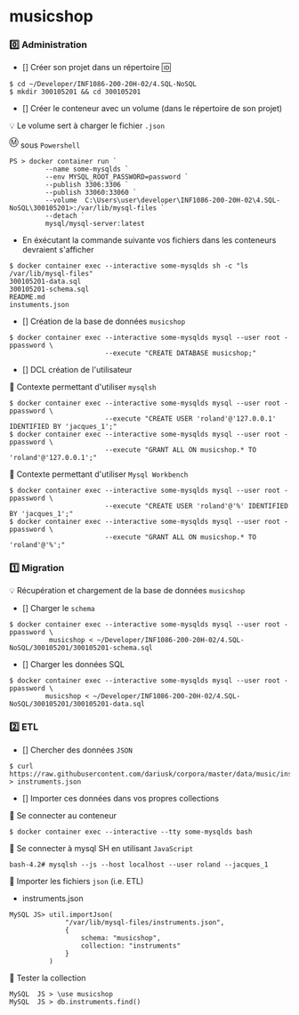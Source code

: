 # musicshop

### :zero: Administration

- [] Créer son projet dans un répertoire :id:

```
$ cd ~/Developer/INF1086-200-20H-02/4.SQL-NoSQL
$ mkdir 300105201 && cd 300105201
```


- [] Créer le conteneur avec un volume (dans le répertoire de son projet)


:bulb: Le volume sert à charger le fichier `.json`



<sup>:m:</sup> sous `Powershell`

```
PS > docker container run `
         --name some-mysqlds `
         --env MYSQL_ROOT_PASSWORD=password `
         --publish 3306:3306 `
         --publish 33060:33060 `
         --volume  C:\Users\user\developer\INF1086-200-20H-02\4.SQL-NoSQL\300105201>:/var/lib/mysql-files `
         --detach `
         mysql/mysql-server:latest
```

* En éxécutant la commande suivante vos fichiers dans les conteneurs devraient s'afficher

```
$ docker container exec --interactive some-mysqlds sh -c "ls /var/lib/mysql-files"
300105201-data.sql
300105201-schema.sql
README.md
instuments.json
```



- [] Création de la base de données `musicshop`

```
$ docker container exec --interactive some-mysqlds mysql --user root -ppassword \
                        --execute "CREATE DATABASE musicshop;"
```

- []  DCL création de l'utilisateur

:pushpin: Contexte permettant d'utiliser `mysqlsh` 

```
$ docker container exec --interactive some-mysqlds mysql --user root -ppassword \
                        --execute "CREATE USER 'roland'@'127.0.0.1' IDENTIFIED BY 'jacques_1';"
$ docker container exec --interactive some-mysqlds mysql --user root -ppassword \
                        --execute "GRANT ALL ON musicshop.* TO 'roland'@'127.0.0.1';"
```

:pushpin: Contexte permettant d'utiliser `Mysql Workbench` 


```
$ docker container exec --interactive some-mysqlds mysql --user root -ppassword \
                        --execute "CREATE USER 'roland'@'%' IDENTIFIED BY 'jacques_1';"
$ docker container exec --interactive some-mysqlds mysql --user root -ppassword \
                        --execute "GRANT ALL ON musicshop.* TO 'roland'@'%';"
```

### :one: Migration

:bulb: Récupération et chargement de la base de données `musicshop`

- [] Charger le `schema`

```
$ docker container exec --interactive some-mysqlds mysql --user root -ppassword \
          musicshop < ~/Developer/INF1086-200-20H-02/4.SQL-NoSQL/300105201/300105201-schema.sql
```

- [] Charger les données SQL

```
$ docker container exec --interactive some-mysqlds mysql --user root -ppassword \
         musicshop < ~/Developer/INF1086-200-20H-02/4.SQL-NoSQL/300105201/300105201-data.sql
```

### :two: ETL

- [] Chercher des données `JSON`

```
$ curl https://raw.githubusercontent.com/dariusk/corpora/master/data/music/instruments.json > instruments.json
```

- [] Importer ces données dans vos propres collections

:pushpin: Se connecter au conteneur

```
$ docker container exec --interactive --tty some-mysqlds bash
```

:pushpin: Se connecter à mysql SH en utilisant `JavaScript`

```
bash-4.2# mysqlsh --js --host localhost --user roland --jacques_1
```

:pushpin: Importer les fichiers `json` (i.e. ETL)

* instruments.json

```
MySQL JS> util.importJson(
              "/var/lib/mysql-files/instruments.json", 
              {
                  schema: "musicshop", 
                  collection: "instruments"
              }
          )
```

:pushpin: Tester la collection

```
MySQL  JS > \use musicshop
MySQL  JS > db.instruments.find()
```
